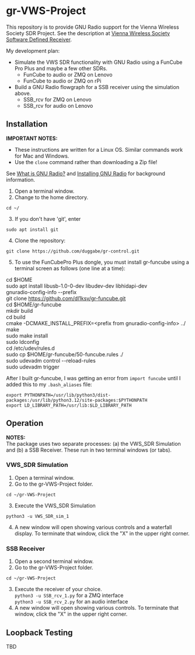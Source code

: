 # gr-VWS-Project

This repository is to provide GNU Radio support for the Vienna Wireless Society SDR Project. See the description at [Vienna Wireless Society Software Defined Receiver](https://github.com/KI3P/VWS-SDR/?tab=readme-ov-file#vienna-wireless-society-software-defined-receiver-vws-sdr).

My development plan:
* Simulate the VWS SDR functionality with GNU Radio using a FunCube Pro Plus and maybe a few other SDRs.
  - FunCube to audio or ZMQ on Lenovo
  - FunCube to audio or ZMQ on rPi
* Build a GNU Radio flowgraph for a SSB receiver using the simulation above.
  - SSB_rcv for ZMQ on Lenovo
  - SSB_rcv for audio on Lenovo

## Installation
**IMPORTANT NOTES:**

* These instructions are written for a Linux OS. Similar commands work for Mac and Windows.
* Use the `clone` command rather than downloading a Zip file!

See [What is GNU Radio?](https://wiki.gnuradio.org/index.php/What_is_GNU_Radio%3F) and [Installing GNU Radio](https://wiki.gnuradio.org/index.php/InstallingGR) for background information.

1. Open a terminal window.
2. Change to the home directory.  
```
cd ~/  
```
3. If you don't have 'git', enter  
```
sudo apt install git  
```
4. Clone the repository:  
```
git clone https://github.com/duggabe/gr-control.git
```
5. To use the FunCubePro Plus dongle, you must install gr-funcube using a terminal screen as follows (one line at a time):  

  cd $HOME  
  sudo apt install libusb-1.0-0-dev libudev-dev libhidapi-dev  
  gnuradio-config-info --prefix  
  git clone https://github.com/dl1ksv/gr-funcube.git  
  cd $HOME/gr-funcube  
  mkdir build  
  cd build  
  cmake -DCMAKE_INSTALL_PREFIX=\<prefix from gnuradio-config-info\> ../  
  make  
  sudo make install  
  sudo ldconfig  
  cd /etc/udev/rules.d  
  sudo cp $HOME/gr-funcube/50-funcube.rules ./  
  sudo udevadm control --reload-rules  
  sudo udevadm trigger  

After I built gr-funcube, I was getting an error from `import funcube` until I added this to my `.bash_aliases` file:
```
export PYTHONPATH=/usr/lib/python3/dist-packages:/usr/lib/python3.12/site-packages:$PYTHONPATH
export LD_LIBRARY_PATH=/usr/lib:$LD_LIBRARY_PATH
```
## Operation
**NOTES:**  
The package uses two separate processes: (a) the VWS_SDR Simulation and (b) a SSB Receiver. These run in two terminal windows (or tabs).

### VWS_SDR Simulation

1. Open a terminal window.
2. Go to the gr-VWS-Project folder.  
```
cd ~/gr-VWS-Project
```
3. Execute the VWS_SDR Simulation
```
python3 -u VWS_SDR_sim_1
```
4. A new window will open showing various controls and a waterfall display. To terminate that window, click the "X" in the upper right corner.

### SSB Receiver

1. Open a second terminal window.
2. Go to the gr-VWS-Project folder.  
```
cd ~/gr-VWS-Project
```
3. Execute the receiver of your choice.  
    `python3 -u SSB_rcv_1.py`    for a ZMQ interface  
    `python3 -u SSB_rcv_2.py`    for an audio interface  
4. A new window will open showing various controls. To terminate that window, click the "X" in the upper right corner.

## Loopback Testing

TBD



